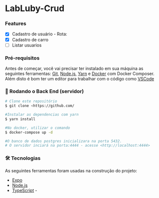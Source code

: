 # LabLuby-Crud

### Features

- [x] Cadastro de usuário - Rota: 
- [x] Cadastro de carro
- [ ] Listar usuarios

### Pré-requisitos

Antes de começar, você vai precisar ter instalado em sua máquina as seguintes ferramentas:
[Git](https://git-scm.com), [Node.js](https://nodejs.org/en/), [Yarn](https://yarnpkg.com/) e [Docker](https://www.docker.com/) com Docker Composer.
Além disto é bom ter um editor para trabalhar com o código como [VSCode](https://code.visualstudio.com/)

### 🎲 Rodando o Back End (servidor)

```bash
# Clone este repositório
$ git clone <https://github.com/

#Instalar as dependencias com yarn
$ yarn install

#No docker, utilizar o comando
$ docker-compose up -d

#O banco de dados postgres inicializara na porta 5432.
# O servidor inciará na porta:4444 - acesse <http://localhost:4444>
```

### 🛠 Tecnologias

As seguintes ferramentas foram usadas na construção do projeto:

- [Expo](https://expo.io/)
- [Node.js](https://nodejs.org/en/)
- [TypeScript](https://www.typescriptlang.org/)
-[]()

